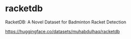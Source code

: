 # racketdb
RacketDB: A Novel Dataset for Badminton Racket Detection

https://huggingface.co/datasets/muhabdulhaq/racketdb
